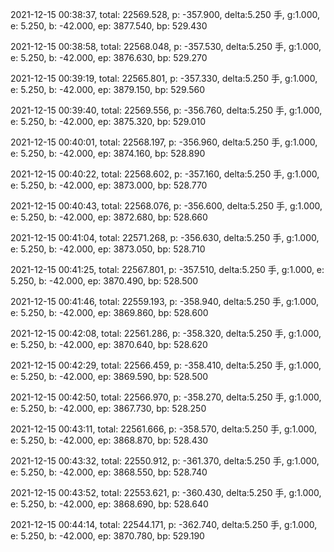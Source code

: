2021-12-15 00:38:37, total: 22569.528, p: -357.900, delta:5.250 手, g:1.000, e: 5.250, b: -42.000, ep: 3877.540, bp: 529.430

2021-12-15 00:38:58, total: 22568.048, p: -357.530, delta:5.250 手, g:1.000, e: 5.250, b: -42.000, ep: 3876.630, bp: 529.270

2021-12-15 00:39:19, total: 22565.801, p: -357.330, delta:5.250 手, g:1.000, e: 5.250, b: -42.000, ep: 3879.150, bp: 529.560

2021-12-15 00:39:40, total: 22569.556, p: -356.760, delta:5.250 手, g:1.000, e: 5.250, b: -42.000, ep: 3875.320, bp: 529.010

2021-12-15 00:40:01, total: 22568.197, p: -356.960, delta:5.250 手, g:1.000, e: 5.250, b: -42.000, ep: 3874.160, bp: 528.890

2021-12-15 00:40:22, total: 22568.602, p: -357.160, delta:5.250 手, g:1.000, e: 5.250, b: -42.000, ep: 3873.000, bp: 528.770

2021-12-15 00:40:43, total: 22568.076, p: -356.600, delta:5.250 手, g:1.000, e: 5.250, b: -42.000, ep: 3872.680, bp: 528.660

2021-12-15 00:41:04, total: 22571.268, p: -356.630, delta:5.250 手, g:1.000, e: 5.250, b: -42.000, ep: 3873.050, bp: 528.710

2021-12-15 00:41:25, total: 22567.801, p: -357.510, delta:5.250 手, g:1.000, e: 5.250, b: -42.000, ep: 3870.490, bp: 528.500

2021-12-15 00:41:46, total: 22559.193, p: -358.940, delta:5.250 手, g:1.000, e: 5.250, b: -42.000, ep: 3869.860, bp: 528.600

2021-12-15 00:42:08, total: 22561.286, p: -358.320, delta:5.250 手, g:1.000, e: 5.250, b: -42.000, ep: 3870.640, bp: 528.620

2021-12-15 00:42:29, total: 22566.459, p: -358.410, delta:5.250 手, g:1.000, e: 5.250, b: -42.000, ep: 3869.590, bp: 528.500

2021-12-15 00:42:50, total: 22566.970, p: -358.270, delta:5.250 手, g:1.000, e: 5.250, b: -42.000, ep: 3867.730, bp: 528.250

2021-12-15 00:43:11, total: 22561.666, p: -358.570, delta:5.250 手, g:1.000, e: 5.250, b: -42.000, ep: 3868.870, bp: 528.430

2021-12-15 00:43:32, total: 22550.912, p: -361.370, delta:5.250 手, g:1.000, e: 5.250, b: -42.000, ep: 3868.550, bp: 528.740

2021-12-15 00:43:52, total: 22553.621, p: -360.430, delta:5.250 手, g:1.000, e: 5.250, b: -42.000, ep: 3868.690, bp: 528.640

2021-12-15 00:44:14, total: 22544.171, p: -362.740, delta:5.250 手, g:1.000, e: 5.250, b: -42.000, ep: 3870.780, bp: 529.190